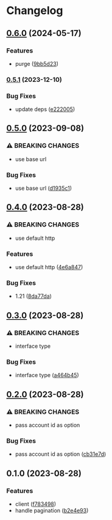# Changelog

## [0.6.0](https://www.github.com/brokeyourbike/cloudflare-api-client-go/compare/v0.5.1...v0.6.0) (2024-05-17)


### Features

* purge ([9bb5d23](https://www.github.com/brokeyourbike/cloudflare-api-client-go/commit/9bb5d23a8dbe7bffa77ab5f3d43d04e0cb4e6d37))

### [0.5.1](https://www.github.com/brokeyourbike/cloudflare-api-client-go/compare/v0.5.0...v0.5.1) (2023-12-10)


### Bug Fixes

* update deps ([e222005](https://www.github.com/brokeyourbike/cloudflare-api-client-go/commit/e2220053101238ab4352c407056abf459fa5452c))

## [0.5.0](https://www.github.com/brokeyourbike/cloudflare-api-client-go/compare/v0.4.0...v0.5.0) (2023-09-08)


### ⚠ BREAKING CHANGES

* use base url

### Bug Fixes

* use base url ([d1935c1](https://www.github.com/brokeyourbike/cloudflare-api-client-go/commit/d1935c12a9c329b3700ab511e6d87aa79caa140b))

## [0.4.0](https://www.github.com/brokeyourbike/cloudflare-api-client-go/compare/v0.3.0...v0.4.0) (2023-08-28)


### ⚠ BREAKING CHANGES

* use default http

### Features

* use default http ([4e6a847](https://www.github.com/brokeyourbike/cloudflare-api-client-go/commit/4e6a847136e350e995736fb4ad70acbd8b1acf60))


### Bug Fixes

* 1.21 ([8da77da](https://www.github.com/brokeyourbike/cloudflare-api-client-go/commit/8da77da17e1fa7f934078274b479c96d22360921))

## [0.3.0](https://www.github.com/brokeyourbike/cloudflare-api-client-go/compare/v0.2.0...v0.3.0) (2023-08-28)


### ⚠ BREAKING CHANGES

* interface type

### Bug Fixes

* interface type ([a464b45](https://www.github.com/brokeyourbike/cloudflare-api-client-go/commit/a464b4512ec0476c5e32a1935da03378fbdc1765))

## [0.2.0](https://www.github.com/brokeyourbike/cloudflare-api-client-go/compare/v0.1.0...v0.2.0) (2023-08-28)


### ⚠ BREAKING CHANGES

* pass account id as option

### Bug Fixes

* pass account id as option ([cb31e7d](https://www.github.com/brokeyourbike/cloudflare-api-client-go/commit/cb31e7dac20044eb9a44882d2a0d2077ba491b13))

## 0.1.0 (2023-08-28)


### Features

* client ([f783498](https://www.github.com/brokeyourbike/cloudflare-api-client-go/commit/f78349827bf6319ed384a15b276cb09f7b521eab))
* handle pagination ([b2e4e93](https://www.github.com/brokeyourbike/cloudflare-api-client-go/commit/b2e4e933f858d4af18b4e8545cc55c9f8c6acaf2))
